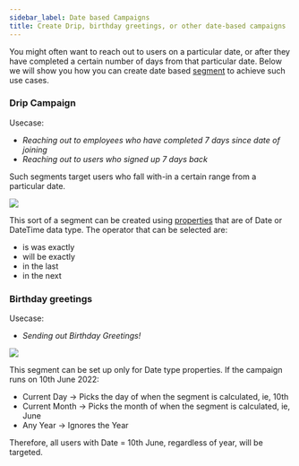 ```yaml
---
sidebar_label: Date based Campaigns
title: Create Drip, birthday greetings, or other date-based campaigns
---
```


You might often want to reach out to users on a particular date, or after they have completed a certain number of days from that particular date. Below we will show you how you can create date based [segment](/docs/platform_concepts/engagement/cdp/user_data_segments/segments_overview) to achieve such use cases.

### Drip Campaign

Usecase:
- *Reaching out to employees who have completed 7 days since date of joining*
- *Reaching out to users who signed up 7 days back*

Such segments target users who fall with-in a certain range from a particular date.

![](https://i.imgur.com/rK1T5sd.png)

This sort of a segment can be created using [properties](https://docs.yellow.ai/docs/platform_concepts/engagement/cdp/user_data/user_properties) that are of Date or DateTime data type.
The operator that can be selected are:
- is was exactly
- will be exactly
- in the last
- in the next

### Birthday greetings

Usecase:
- *Sending out Birthday Greetings!*

![](https://i.imgur.com/7lFf46V.png)

This segment can be set up only for Date type properties. If the campaign runs on 10th June 2022:
- Current Day → Picks the day of when the segment is calculated, ie, 10th
- Current Month → Picks the month of when the segment is calculated, ie, June
- Any Year → Ignores the Year

Therefore, all users with Date = 10th June, regardless of year, will be targeted.

